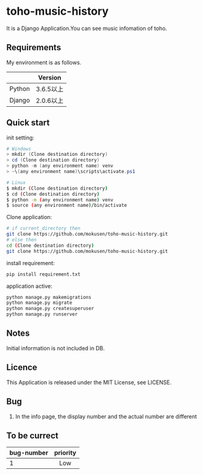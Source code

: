 # toho-music-history
It is a Django Application.You can see music infomation of toho.

## Requirements
My environment is as follows.

|        | Version |
| :----: | :-----: |
| Python |  3.6.5以上  |
| Django |  2.0.6以上  |

## Quick start
init setting:
~~~PowerShell
# Windows
> mkdir (Clone destination directory)
> cd (Clone destination directory)
> python -m (any environment name) venv
> ~\(any environment name)\scripts\activate.ps1
~~~
~~~bash
# Linux
$ mkdir (Clone destination directory)
$ cd (Clone destination directory)
$ python -m (any environment name) venv
$ source (any environment name)/bin/activate
~~~
Clone application:
~~~bash
# if current_directory then
git clone https://github.com/mokusen/toho-music-history.git
# else then
cd (Clone destination directory)
git clone https://github.com/mokusen/toho-music-history.git
~~~
install requirement:
~~~bash
pip install requirement.txt
~~~
application active:
~~~bash
python manage.py makemigrations
python manage.py migrate
python manage.py createsuperuser
python manage.py runserver
~~~
## Notes
Initial information is not included in DB.
## Licence
This Application is released under the MIT License, see LICENSE.
## Bug
1. In the info page, the display number and the actual number are different
## To be currect
| bug-number | priority |
| :--------- | :------: |
| 1          |   Low    |